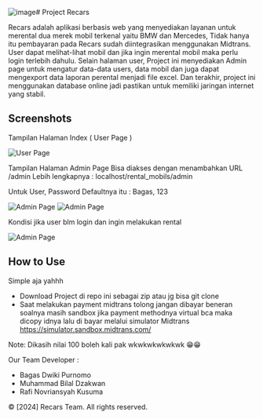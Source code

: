 ![image](https://github.com/user-attachments/assets/c79caeb2-fb9c-4b8e-93ca-b7a92ee6d676)# Project Recars

Recars adalah aplikasi berbasis web yang menyediakan layanan untuk merental dua merek mobil terkenal yaitu BMW dan Mercedes, Tidak hanya itu pembayaran pada Recars sudah diintegrasikan menggunakan Midtrans. User dapat melihat-lihat mobil dan jika ingin merental mobil maka perlu login terlebih dahulu. Selain halaman user, Project ini menyediakan Admin page untuk mengatur data-data users, data mobil dan juga dapat mengexport data laporan perental menjadi file excel. Dan terakhir, project ini menggunakan database online jadi pastikan untuk memiliki jaringan internet yang stabil.

## Screenshots

Tampilan Halaman Index ( User Page )

![User Page](https://gcdnb.pbrd.co/images/SJIFt1akWfxh.png?o=1)

Tampilan Halaman Admin Page
Bisa diakses dengan menambahkan URL /admin
Lebih lengkapnya : localhost/rental_mobils/admin

Untuk User, Password Defaultnya itu : Bagas, 123

![Admin Page](https://gcdnb.pbrd.co/images/47r0VuIFTsg9.png?o=1)
![Admin Page](https://gcdnb.pbrd.co/images/C6QPG5KkaYW2.png?o=1)

Kondisi jika user blm login dan ingin melakukan rental

![Admin Page](https://gcdnb.pbrd.co/images/nJMZELox3Km2.png?o=1)


## How to Use

Simple aja yahhh
- Download Project di repo ini sebagai zip atau jg bisa git clone
- Saat melakukan payment midtrans tolong jangan dibayar beneran soalnya masih sandbox
jika payment methodnya virtual bca maka dicopy idnya lalu di bayar melalui simulator Midtrans
https://simulator.sandbox.midtrans.com/

Note: Dikasih nilai 100 boleh kali pak wkwkwkwkwkwk 😁😁

Our Team Developer :
- Bagas Dwiki Purnomo
- Muhammad Bilal Dzakwan
- Rafi Novriansyah Kusuma
  
© [2024] Recars Team. All rights reserved.


